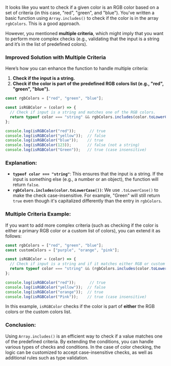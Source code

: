 It looks like you want to check if a given color is an RGB color based on a set of criteria (in this case, "red", "green", and "blue"). You've written a basic function using `Array.includes()` to check if the color is in the array `rgbColors`. This is a good approach.

However, you mentioned **multiple criteria**, which might imply that you want to perform more complex checks (e.g., validating that the input is a string and it’s in the list of predefined colors).

### Improved Solution with Multiple Criteria

Here’s how you can enhance the function to handle multiple criteria:

1. **Check if the input is a string.**
2. **Check if the color is part of the predefined RGB colors list (e.g., "red", "green", "blue").**

```javascript
const rgbColors = ["red", "green", "blue"];

const isRGBColor = (color) => {
  // Check if input is a string and matches one of the RGB colors.
  return typeof color === "string" && rgbColors.includes(color.toLowerCase());
};

console.log(isRGBColor("red"));      // true
console.log(isRGBColor("yellow"));  // false
console.log(isRGBColor("blue"));    // true
console.log(isRGBColor(123));       // false (not a string)
console.log(isRGBColor("Green"));   // true (case insensitive)
```

### Explanation:
- **`typeof color === "string"`**: This ensures that the input is a string. If the input is something else (e.g., a number or an object), the function will return `false`.
- **`rgbColors.includes(color.toLowerCase())`**: We use `.toLowerCase()` to make the check case-insensitive. For example, "Green" will still return `true` even though it's capitalized differently than the entry in `rgbColors`.

### Multiple Criteria Example:
If you want to add more complex criteria (such as checking if the color is either a primary RGB color or a custom list of colors), you can extend it as follows:

```javascript
const rgbColors = ["red", "green", "blue"];
const customColors = ["purple", "orange", "pink"];

const isRGBColor = (color) => {
  // Check if input is a string and if it matches either RGB or custom colors
  return typeof color === "string" && (rgbColors.includes(color.toLowerCase()) || customColors.includes(color.toLowerCase()));
};

console.log(isRGBColor("red"));      // true
console.log(isRGBColor("yellow"));  // false
console.log(isRGBColor("orange"));  // true
console.log(isRGBColor("Pink"));    // true (case insensitive)
```

In this example, `isRGBColor` checks if the color is part of **either** the RGB colors or the custom colors list.

### Conclusion:
Using `Array.includes()` is an efficient way to check if a value matches one of the predefined criteria. By extending the conditions, you can handle various types of checks and conditions. In the case of color checking, the logic can be customized to accept case-insensitive checks, as well as additional rules such as type validation.